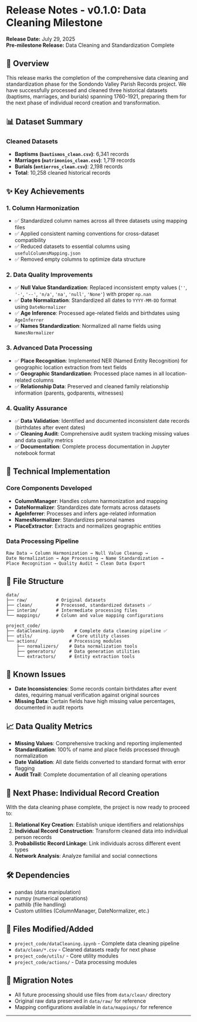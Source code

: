 # Release Notes - v0.1.0: Data Cleaning Milestone

**Release Date:** July 29, 2025  
**Pre-milestone Release:** Data Cleaning and Standardization Complete

## 🎯 Overview

This release marks the completion of the comprehensive data cleaning and standardization phase for the Sondondo Valley Parish Records project. We have successfully processed and cleaned three historical datasets (baptisms, marriages, and burials) spanning 1760-1921, preparing them for the next phase of individual record creation and transformation.

## 📊 Dataset Summary

### Cleaned Datasets
- **Baptisms (`bautismos_clean.csv`)**: 6,341 records
- **Marriages (`matrimonios_clean.csv`)**: 1,719 records  
- **Burials (`entierros_clean.csv`)**: 2,198 records
- **Total**: 10,258 cleaned historical records

## ✨ Key Achievements

### 1. Column Harmonization
- ✅ Standardized column names across all three datasets using mapping files
- ✅ Applied consistent naming conventions for cross-dataset compatibility
- ✅ Reduced datasets to essential columns using `usefulColumnsMapping.json`
- ✅ Removed empty columns to optimize data structure

### 2. Data Quality Improvements
- ✅ **Null Value Standardization**: Replaced inconsistent empty values (`''`, `'-'`, `'--'`, `'n/a'`, `'na'`, `'null'`, `'None'`) with proper `np.nan`
- ✅ **Date Normalization**: Standardized all dates to `YYYY-MM-DD` format using `DateNormalizer`
- ✅ **Age Inference**: Processed age-related fields and birthdates using `AgeInferrer`
- ✅ **Names Standardization**: Normalized all name fields using `NamesNormalizer`

### 3. Advanced Data Processing
- ✅ **Place Recognition**: Implemented NER (Named Entity Recognition) for geographic location extraction from text fields
- ✅ **Geographic Standardization**: Processed place names in all location-related columns
- ✅ **Relationship Data**: Preserved and cleaned family relationship information (parents, godparents, witnesses)

### 4. Quality Assurance
- ✅ **Data Validation**: Identified and documented inconsistent date records (birthdates after event dates)
- ✅ **Cleaning Audit**: Comprehensive audit system tracking missing values and data quality metrics
- ✅ **Documentation**: Complete process documentation in Jupyter notebook format

## 🔧 Technical Implementation

### Core Components Developed
- **ColumnManager**: Handles column harmonization and mapping
- **DateNormalizer**: Standardizes date formats across datasets
- **AgeInferrer**: Processes and infers age-related information
- **NamesNormalizer**: Standardizes personal names
- **PlaceExtractor**: Extracts and normalizes geographic entities

### Data Processing Pipeline
```
Raw Data → Column Harmonization → Null Value Cleanup → 
Date Normalization → Age Processing → Name Standardization → 
Place Recognition → Quality Audit → Clean Data Export
```

## 📁 File Structure
```
data/
├── raw/           # Original datasets
├── clean/         # Processed, standardized datasets ✅
├── interim/       # Intermediate processing files
└── mappings/      # Column and value mapping configurations

project_code/
├── dataCleaning.ipynb    # Complete data cleaning pipeline ✅
├── utils/               # Core utility classes
└── actions/            # Processing modules
    ├── normalizers/    # Data normalization tools
    ├── generators/     # Data generation utilities
    └── extractors/     # Entity extraction tools
```

## 🚨 Known Issues
- **Date Inconsistencies**: Some records contain birthdates after event dates, requiring manual verification against original sources
- **Missing Data**: Certain fields have high missing value percentages, documented in audit reports

## 📈 Data Quality Metrics
- **Missing Values**: Comprehensive tracking and reporting implemented
- **Standardization**: 100% of name and place fields processed through normalization
- **Date Validation**: All date fields converted to standard format with error flagging
- **Audit Trail**: Complete documentation of all cleaning operations

## 🎯 Next Phase: Individual Record Creation

With the data cleaning phase complete, the project is now ready to proceed to:

1. **Relational Key Creation**: Establish unique identifiers and relationships
2. **Individual Record Construction**: Transform cleaned data into individual person records
3. **Probabilistic Record Linkage**: Link individuals across different event types
4. **Network Analysis**: Analyze familial and social connections

## 🛠️ Dependencies
- pandas (data manipulation)
- numpy (numerical operations)  
- pathlib (file handling)
- Custom utilities (ColumnManager, DateNormalizer, etc.)

## 📝 Files Modified/Added
- `project_code/dataCleaning.ipynb` - Complete data cleaning pipeline
- `data/clean/*.csv` - Cleaned datasets ready for next phase
- `project_code/utils/` - Core utility modules
- `project_code/actions/` - Data processing modules

## 🔄 Migration Notes
- All future processing should use files from `data/clean/` directory
- Original raw data preserved in `data/raw/` for reference
- Mapping configurations available in `data/mappings/` for reference

---
